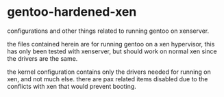 gentoo-hardened-xen
===================

configurations and other things related to running gentoo on xenserver.

the files contained herein are for running gentoo on a xen hypervisor, this has only been tested with xenserver, but should work on normal xen since the drivers are the same.

the kernel configuration contains only the drivers needed for running on xen, and not much else. there are pax related items disabled due to the conflicts with xen that would prevent booting.

